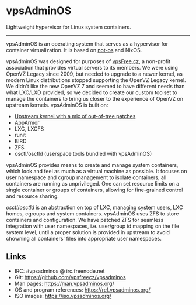 # vpsAdminOS

Lightweight hypervisor for Linux system containers.

---

vpsAdminOS is an operating system that serves as a hypervisor for container
virtualization. It is based on [not-os](https://github.com/cleverca22/not-os/)
and NixOS.

vpsAdminOS was designed for purposes of [vpsFree.cz](https://vpsfree.org),
a non-profit association that provides virtual servers to its members. We were
using OpenVZ Legacy since 2009, but needed to upgrade to a newer kernel,
as modern Linux distributions stopped supporting the OpenVZ Legacy kernel.
We didn't like the new OpenVZ 7 and seemed to have different needs than what
LXC/LXD provided, so we decided to create our custom toolset to manage
the containers to bring us closer to the experience of OpenVZ on upstream
kernels. vpsAdminOS is built on:

- [Upstream kernel with a mix of out-of-tree patches](https://github.com/vpsfreecz/linux)
- AppArmor
- LXC, LXCFS
- runit
- BIRD
- ZFS
- osctl/osctld (userspace tools bundled with vpsAdminOS)

vpsAdminOS provides means to create and manage system containers, which look
and feel as much as a virtual machine as possible. It focuses on user
namespace and cgroup management to isolate containers, all containers are
running as unprivileged. One can set resource limits on a single container
or groups of containers, allowing for fine-grained control and resource sharing.

*osctl*/*osctld* is an abstraction on top of LXC, managing system users, LXC
homes, cgroups and system containers. vpsAdminOS uses ZFS to store containers
and configuration. We have patched ZFS for seamless integration with user
namespaces, i.e. user/group id mapping on the file system level, until a proper
solution is provided in upstream to avoid chowning all containers' files into
appropriate user namespaces.

## Links

* IRC: #vpsadminos @ irc.freenode.net
* Git: <https://github.com/vpsfreecz/vpsadminos>
* Man pages: <https://man.vpsadminos.org/>
* OS and program references: <https://ref.vpsadminos.org/>
* ISO images: <https://iso.vpsadminos.org/>
